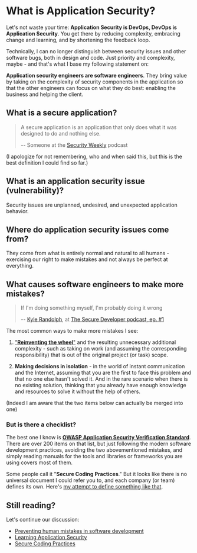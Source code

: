 # What is Application Security?

Let's not waste your time: **Application Security is DevOps, DevOps is
Application Security**. You get there by reducing complexity, embracing change
and learning, and by shortening the feedback loop.

Technically, I can no longer distinguish between security issues and other
software bugs, both in design and code. Just priority and complexity, maybe -
and that's what I base my following statement on:

**Application security engineers are software engineers**. They bring value by
taking on the complexity of security components in the application so that
the other engineers can focus on what they do best: enabling the business and
helping the client.

## What is a secure application?

> A secure application is an application that only does what it was designed to
> do and nothing else.
>
> -- Someone at the [Security Weekly](https://securityweekly.com/) podcast

(I apologize for not remembering, who and when said this, but this is the best
definition I could find so far.)

## What is an application security issue (vulnerability)?

Security issues are unplanned, undesired, and unexpected application behavior.

## Where do application security issues come from?

They come from what is entirely normal and natural to all humans - exercising
our right to make mistakes and not always be perfect at everything.

## What causes software engineers to make more mistakes?

> If I'm doing something myself, I'm probably doing it wrong
>
> -- [Kyle Randolph](https://twitter.com/kylerandolph),
> at [The Secure Developer podcast, ep. #1](https://www.heavybit.com/library/podcasts/the-secure-developer/ep-1-prioritizing-secure-development/)

The most common ways to make more mistakes I see:

1.  ["**Reinventing the wheel**"](https://en.wikipedia.org/wiki/Reinventing_the_wheel)
    and the resulting unnecessary additional complexity - such as taking on
    work (and assuming the corresponding responsibility) that is out of the
    original project (or task) scope.

2.  **Making decisions in isolation** - in the world of instant communication and
    the Internet, assuming that you are the first to face this problem and that
    no one else hasn't solved it. And in the rare scenario when there is no
    existing solution, thinking that you already have enough knowledge and
    resources to solve it without the help of others.

(Indeed I am aware that the two items below can actually be merged into one)

### But is there a checklist?

The best one I know is
[**OWASP Application Security Verification Standard**](https://github.com/OWASP/ASVS).
There are over 200 items on that list, but just following the modern software
development practices, avoiding the two abovementioned mistakes, and simply
reading manuals for the tools and libraries or frameworks you are using covers
most of them. 

Some people call it "**Secure Coding Practices**." But it looks like there is no
universal document I could refer you to, and each company (or team) defines its
own. Here's [my attempt to define something like that](practices).

## Still reading?

Let's continue our discussion:

*   [Preventing human mistakes in software development](prevent)
*   [Learning Application Security](learn)
*   [Secure Coding Practices](practices)
